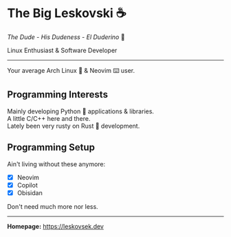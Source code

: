 # The Big Leskovski ☕

_The Dude - His Dudeness - El Duderino_ 🧔

Linux Enthusiast & Software Developer

---

Your average Arch Linux 🐧 & Neovim ⌨️ user.

## Programming Interests

Mainly developing Python 🐍 applications & libraries.<br/>
A little C/C++ here and there.<br/>
Lately been very rusty on Rust 🦀 development.

## Programming Setup

Ain't living without these anymore:

- [x] Neovim
- [x] Copilot
- [x] Obisidan

Don't need much more nor less.

---

**Homepage:** <https://leskovsek.dev>
